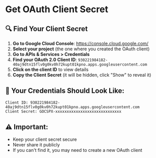 # Get OAuth Client Secret

## 🔍 **Find Your Client Secret**

1. **Go to Google Cloud Console**: https://console.cloud.google.com/
2. **Select your project** (the one where you created the OAuth client)
3. **Go to APIs & Services > Credentials**
4. **Find your OAuth 2.0 Client ID**: `930221984182-40aj9dtn15flv0g0kv0h72kupt01kpno.apps.googleusercontent.com`
5. **Click on the client ID** to view details
6. **Copy the Client Secret** (it will be hidden, click "Show" to reveal it)

## 🔑 **Your Credentials Should Look Like:**

```
Client ID: 930221984182-40aj9dtn15flv0g0kv0h72kupt01kpno.apps.googleusercontent.com
Client Secret: GOCSPX-xxxxxxxxxxxxxxxxxxxxxxxxxxxxx
```

## ⚠️ **Important:**
- Keep your client secret secure
- Never share it publicly
- If you can't find it, you may need to create a new OAuth client 